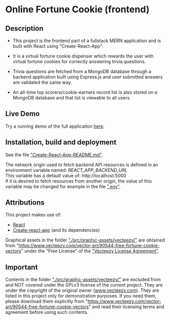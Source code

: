 # Online Fortune Cookie (frontend)

## Description
* This project is the frontend part of a fullstack MERN application and is built with React using "Create-React-App".

* It is a virtual fortune cookie dispenser which rewards the user with virtual fortune cookies for correctly answering trivia questions.

* Trivia questions are fetched from a MongoDB database through a backend application built using Express.js and user submitted answers are validated the same way.

* An all-time top scorers/cookie-earners record list is also stored on a MongoDB database and that list is viewable to all users.

## Live Demo
Try a running demo of the full application [here](https://online-fortune-cookie.netlify.app).

## Installation, build and deployment
See the file ["Create-React-App-README.md"](./Create-React-App-README.md).

The network origin used to fetch backend API resources is defined in an environment variable named: _REACT_APP_BACKEND_URL_\
This variable has a default value of: http://localhost:5000 \
If it is desired to fetch resources from another origin, the value of this variable may be changed for example in the file [".env"](./.env).

## Attributions
This project makes use of:
* [React](https://github.com/facebook/react)
* [Create-react-app](https://github.com/facebook/create-react-app) (and its dependencies)

Graphical assets in the folder ["./src/graphic-assets/vecteezy/"](./src/graphic-assets/vecteezy/) are obtained from "https://www.vecteezy.com/vector-art/90544-free-fortune-cookie-vectors" under the "Free License" of the ["Vecteezy License Agreement"](https://www.vecteezy.com/licensing-agreement).

## Important
Contents in the folder ["./src/graphic-assets/vecteezy/"](./src/graphic-assets/vecteezy/) are excluded from and NOT covered under the GPLv3 license of the current project. They are under the copyright of the original owner (www.vecteezy.com). They are listed in this project only for demonstration purposes. If you need them, please download them explicitly from "https://www.vecteezy.com/vector-art/90544-free-fortune-cookie-vectors" and read their licensing terms and agreement before using such contents.
